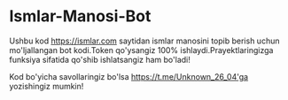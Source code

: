 # Ismlar-Manosi-Bot
Ushbu kod https://ismlar.com saytidan ismlar manosini topib berish uchun mo'ljallangan bot kodi.Token qo'ysangiz 100% ishlaydi.Prayektlaringizga funksiya sifatida qo'shib ishlatsangiz ham bo'ladi!

Kod bo'yicha savollaringiz bo'lsa https://t.me/Unknown_26_04'ga yozishingiz mumkin!
